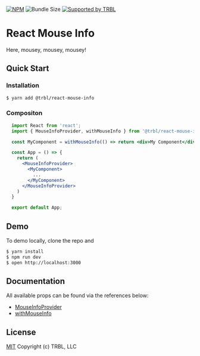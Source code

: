 [![NPM](https://img.shields.io/npm/v/@trbl/react-mouse-info)](https://www.npmjs.com/@trbl/react-mouse-info)
![Bundle Size](https://img.shields.io/bundlephobia/minzip/@trbl/react-mouse-info?label=zipped)
[![Supported by TRBL](https://img.shields.io/badge/supported_by-TRBL-black)](https://github.com/trouble)

# React Mouse Info

Here, mousey, mousey, mousey!

## Quick Start

### Installation

```bash
$ yarn add @trbl/react-mouse-info
```

### Compositon

```jsx
  import React from 'react';
  import { MouseInfoProvider, withMouseInfo } from '@trbl/react-mouse-info';

  const MyComponent = withMouseInfo(() => return <div>My Component</div>);

  const App = () => {
    return (
      <MouseInfoProvider>
        <MyComponent>
          ...
        </MyComponent>
      </MouseInfoProvider>
    )
  }

  export default App;
```

## Demo

To demo locally, clone the repo and

```bash
$ yarn install
$ npm run dev
$ open http://localhost:3000
```

## Documentation

All available props can be found via the references below:

  - [MouseInfoProvider](/src/MouseInfoProvider/README.md)
  - [withMouseInfo](/src/withMouseInfo/README.md)

## License

[MIT](https://github.com/trouble/react-mouse-info/blob/master/LICENSE) Copyright (c) TRBL, LLC
